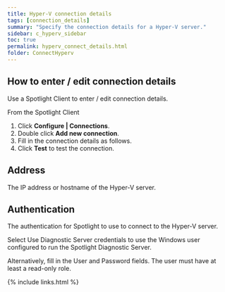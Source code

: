 ```yaml
---
title: Hyper-V connection details
tags: [connection_details]
summary: "Specify the connection details for a Hyper-V server."
sidebar: c_hyperv_sidebar
toc: true
permalink: hyperv_connect_details.html
folder: ConnectHyperv
---
```



## How to enter / edit connection details

Use a Spotlight Client to enter / edit connection details.

From the Spotlight Client

1.  Click **Configure \| Connections**.
2.  Double click **Add new connection**.
3.  Fill in the connection details as follows.
4.  Click **Test** to test the connection.


## Address

The IP address or hostname of the Hyper-V server.


## Authentication

The authentication for Spotlight to use to connect to the Hyper-V server.

Select Use Diagnostic Server credentials to use the Windows user configured to run the Spotlight Diagnostic Server.

Alternatively, fill in the User and Password fields. The user must have at least a read-only role.


{% include links.html %}
